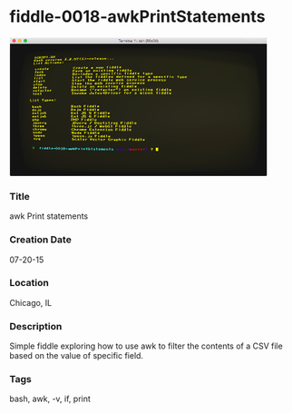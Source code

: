 fiddle-0018-awkPrintStatements
======

![Screenshot](screenshot.png)


### Title

awk Print statements


### Creation Date

07-20-15


### Location

Chicago, IL


### Description

Simple fiddle exploring how to use awk to filter the contents of a CSV file based on the value of specific field.


### Tags

bash, awk, -v, if, print
